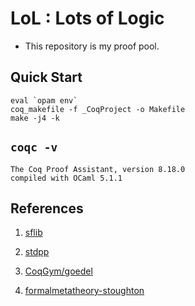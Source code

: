# LoL : Lots of Logic

- This repository is my proof pool.

## Quick Start

```
eval `opam env`
coq_makefile -f _CoqProject -o Makefile
make -j4 -k
```

## `coqc -v`

```
The Coq Proof Assistant, version 8.18.0
compiled with OCaml 5.1.1
```

## References

1. [sflib](https://github.com/snu-sf/sflib)

2. [stdpp](https://plv.mpi-sws.org/coqdoc/stdpp/)

3. [CoqGym/goedel](https://github.com/princeton-vl/CoqGym/tree/master/coq_projects/goedel)

4. [formalmetatheory-stoughton](https://github.com/ernius/formalmetatheory-stoughton)

